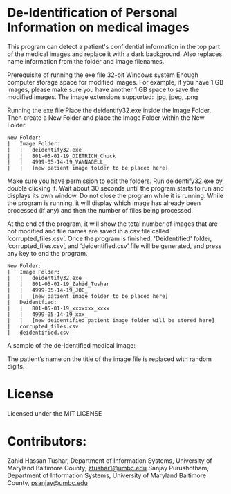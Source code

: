 # De-Identification of Personal Information on medical images

This program can detect a patient's confidential information in the top part of the medical images and replace it with a dark background. Also replaces name information from the folder and image filenames.

Prerequisite of running the exe file
32-bit Windows system
Enough computer storage space for modified images. For example, if you have 1 GB images, please make sure you have another 1 GB space to save the modified images. 
The image extensions supported: .jpg, jpeg, .png

Running the exe file
Place the deidentify32.exe inside the Image Folder. Then create a New Folder and place the Image Folder within the New Folder.

	New Folder:
	|	Image Folder:
	|	|	deidentify32.exe
	|	|	801-05-01-19_DIETRICH_Chuck
	|	|	4999-05-14-19_VANNAGELL_
	|	|	[new patient image folder to be placed here]
Make sure you have permission to edit the folders.
Run deidentify32.exe by double clicking it. Wait about 30 seconds until the program starts to run and displays its own window. Do not close the program while it is running. 
While the program is running, it will display which image has already been processed (if any) and then the number of files being processed.


At the end of the program, it will show the total number of images that are not modified and file names are saved in a csv file called ‘corrupted_files.csv’.
Once the program is finished, 'Deidentified' folder, ‘corrupted_files.csv’, and ‘deidentified.csv’ file will be generated, and press any key to end the program.
 
	New Folder:
	|	Image Folder:
	|	|	deidentify32.exe
	|	|	801-05-01-19_Zahid_Tushar
	|	|	4999-05-14-19_JOE_
	|	|	[new patient image folder to be placed here]
	|	Deidentfied:
	|	|	801-05-01-19_xxxxxxx_xxxx
	|	|	4999-05-14-19_xxx_
	|	|	[new deidentified patient image folder will be stored here]
	|	corrupted_files.csv
	|	deidentified.csv

A sample of the de-identified medical image: 


The patient’s name on the title of the image file is replaced with random digits. 


# License	
Licensed under the MIT LICENSE

# Contributors:
Zahid Hassan Tushar, Department of Information Systems, University of Maryland Baltimore County, ztushar1@umbc.edu
Sanjay Purushotham, Department of Information Systems, University of Maryland Baltimore County, psanjay@umbc.edu
